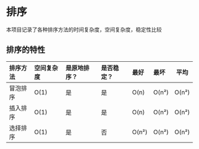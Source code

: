 # 排序
本项目记录了各种排序方法的时间复杂度，空间复杂度，稳定性比较

## 排序的特性
排序方法 | 空间复杂度 | 是原地排序？|是否稳定？|最好|最坏|平均
:--| :-- | :--| :-- | :--| :-- |---
冒泡排序| O(1) | 是 | 是 | O(n) | O(n²) | O(n²)
插入排序| O(1) | 是 | 是 | O(n) | O(n²) | O(n²)
选择排序| O(1) | 是 | 否 | O(n²) | O(n²) | O(n²)
